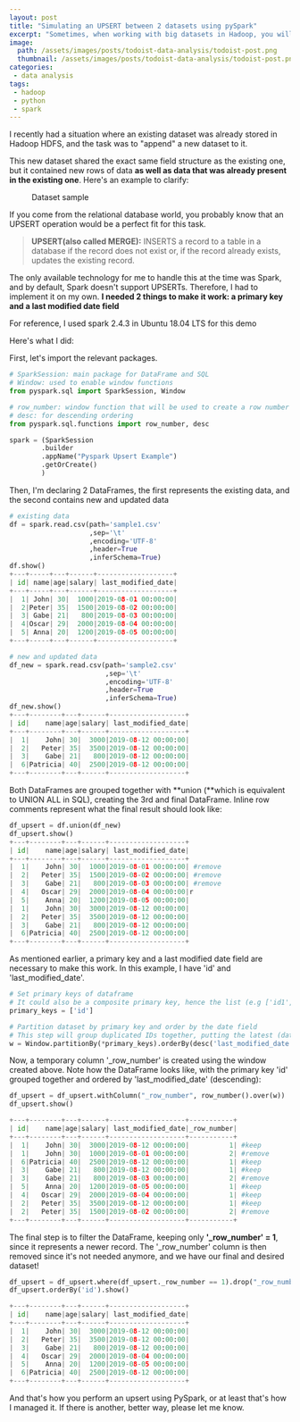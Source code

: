 ```yaml
---
layout: post
title: "Simulating an UPSERT between 2 datasets using pySpark"
excerpt: "Sometimes, when working with big datasets in Hadoop, you will need to join data which share the same structure together"
image:
  path: /assets/images/posts/todoist-data-analysis/todoist-post.png
  thumbnail: /assets/images/posts/todoist-data-analysis/todoist-post.png
categories:
 - data analysis
tags:
 - hadoop
 - python
 - spark
---
```


I recently had a situation where an existing dataset was already stored in Hadoop HDFS, and the task was to "append" a new dataset to it.

 This new dataset shared the exact same field structure as the existing one, but it contained new rows of data **as well as data that was already present in the existing one**.  Here's an example to clarify:

<figure style="width: 220px" class="align-right">
  <img src="{{ '/assets/images/posts/pyspark-sample.png' | absolute_url }}" alt="">
  <figcaption>Dataset sample</figcaption>
</figure>

If you come from the relational database world, you probably know that an UPSERT operation would be a perfect fit for this task.

> **UPSERT(also called MERGE):** INSERTS a record to a table in a database if the record does not exist or, if the record already exists, updates the existing record.

The only available technology for me to handle this at the time was Spark, and by default, Spark doesn't support UPSERTs. Therefore, I had to implement it on my own. **I needed 2 things to make it work: a primary key and a last modified date field**

For reference, I used spark 2.4.3 in Ubuntu 18.04 LTS for this demo

Here's what I did:

First,  let's import the relevant packages.
```python
# SparkSession: main package for DataFrame and SQL
# Window: used to enable window functions
from pyspark.sql import SparkSession, Window

# row_number: window function that will be used to create a row number column
# desc: for descending ordering
from pyspark.sql.functions import row_number, desc

spark = (SparkSession
        .builder
        .appName("Pyspark Upsert Example")
        .getOrCreate()
        )
```
Then,  I'm declaring 2 DataFrames, the first represents the existing data, and the second contains new and updated data
```python
# existing data
df = spark.read.csv(path='sample1.csv'
                    ,sep='\t'
                    ,encoding='UTF-8'
                    ,header=True
                    ,inferSchema=True)
df.show()
+---+-----+---+------+-------------------+
| id| name|age|salary| last_modified_date|
+---+-----+---+------+-------------------+
|  1| John| 30|  1000|2019-08-01 00:00:00|
|  2|Peter| 35|  1500|2019-08-02 00:00:00|
|  3| Gabe| 21|   800|2019-08-03 00:00:00|
|  4|Oscar| 29|  2000|2019-08-04 00:00:00|
|  5| Anna| 20|  1200|2019-08-05 00:00:00|
+---+-----+---+------+-------------------+

# new and updated data
df_new = spark.read.csv(path='sample2.csv'
                        ,sep='\t'
                        ,encoding='UTF-8'
                        ,header=True
                        ,inferSchema=True)
df_new.show()
+---+--------+---+------+-------------------+
| id|    name|age|salary| last_modified_date|
+---+--------+---+------+-------------------+
|  1|    John| 30|  3000|2019-08-12 00:00:00|
|  2|   Peter| 35|  3500|2019-08-12 00:00:00|
|  3|    Gabe| 21|   800|2019-08-12 00:00:00|
|  6|Patricia| 40|  2500|2019-08-12 00:00:00|
+---+--------+---+------+-------------------+
```
Both DataFrames are grouped together with **union (**which is equivalent to UNION ALL in SQL), creating the 3rd and final DataFrame. Inline row comments represent what the final result should look like:
```python
df_upsert = df.union(df_new)
df_upsert.show()
+---+--------+---+------+-------------------+
| id|    name|age|salary| last_modified_date|
+---+--------+---+------+-------------------+
|  1|    John| 30|  1000|2019-08-01 00:00:00| #remove
|  2|   Peter| 35|  1500|2019-08-02 00:00:00| #remove
|  3|    Gabe| 21|   800|2019-08-03 00:00:00| #remove
|  4|   Oscar| 29|  2000|2019-08-04 00:00:00|r
|  5|    Anna| 20|  1200|2019-08-05 00:00:00|
|  1|    John| 30|  3000|2019-08-12 00:00:00|
|  2|   Peter| 35|  3500|2019-08-12 00:00:00|
|  3|    Gabe| 21|   800|2019-08-12 00:00:00|
|  6|Patricia| 40|  2500|2019-08-12 00:00:00|
+---+--------+---+------+-------------------+
```
As mentioned earlier, a primary key and a last modified date field are necessary to make this work. In this example, I have 'id' and 'last_modified_date'.
```python
# Set primary keys of dataframe
# It could also be a composite primary key, hence the list (e.g ['id1','id2','id3'])
primary_keys = ['id']

# Partition dataset by primary key and order by the date field
# This step will group duplicated IDs together, putting the latest (date) on top
w = Window.partitionBy(*primary_keys).orderBy(desc('last_modified_date'))
```
Now, a temporary column '_row_number' is created using the window created above. Note how the DataFrame looks like, with the primary key 'id' grouped together and ordered by 'last_modified_date' (descending):
```python
df_upsert = df_upsert.withColumn("_row_number", row_number().over(w))
df_upsert.show()

+---+--------+---+------+-------------------+-----------+
| id|    name|age|salary| last_modified_date|_row_number|
+---+--------+---+------+-------------------+-----------+
|  1|    John| 30|  3000|2019-08-12 00:00:00|          1| #keep
|  1|    John| 30|  1000|2019-08-01 00:00:00|          2| #remove
|  6|Patricia| 40|  2500|2019-08-12 00:00:00|          1| #keep
|  3|    Gabe| 21|   800|2019-08-12 00:00:00|          1| #keep
|  3|    Gabe| 21|   800|2019-08-03 00:00:00|          2| #remove
|  5|    Anna| 20|  1200|2019-08-05 00:00:00|          1| #keep
|  4|   Oscar| 29|  2000|2019-08-04 00:00:00|          1| #keep
|  2|   Peter| 35|  3500|2019-08-12 00:00:00|          1| #keep
|  2|   Peter| 35|  1500|2019-08-02 00:00:00|          2| #remove
+---+--------+---+------+-------------------+-----------+
```
The final step is to filter the DataFrame, keeping only **'_row_number' = 1**, since it represents a newer record. The '_row_number' column is then removed since it's not needed anymore, and we have our final and desired dataset!
```python
df_upsert = df_upsert.where(df_upsert._row_number == 1).drop("_row_number")
df_upsert.orderBy('id').show()

+---+--------+---+------+-------------------+
| id|    name|age|salary| last_modified_date|
+---+--------+---+------+-------------------+
|  1|    John| 30|  3000|2019-08-12 00:00:00|
|  2|   Peter| 35|  3500|2019-08-12 00:00:00|
|  3|    Gabe| 21|   800|2019-08-12 00:00:00|
|  4|   Oscar| 29|  2000|2019-08-04 00:00:00|
|  5|    Anna| 20|  1200|2019-08-05 00:00:00|
|  6|Patricia| 40|  2500|2019-08-12 00:00:00|
+---+--------+---+------+-------------------+
```
And that's how you perform an upsert using PySpark, or at least that's how I managed it. If there is another, better way, please let me know.
